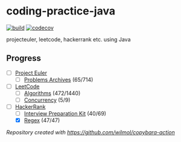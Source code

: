 # coding-practice-java

[![build](https://github.com/wilmol/coding-practice-java/workflows/build/badge.svg?event=push)](https://github.com/wilmol/coding-practice-java/actions?query=workflow%3Abuild)
[![codecov](https://codecov.io/gh/wilmol/coding-practice-java/branch/master/graph/badge.svg)](https://codecov.io/gh/wilmol/coding-practice-java)

projecteuler, leetcode, hackerrank etc. using Java

## Progress
- [ ] [Project Euler](https://projecteuler.net/profile/wilmol.png)
  - [ ] [Problems Archives](project-euler/src/main/java/com/wilmol/projecteuler/problems) (65/714)
- [ ] [LeetCode](https://leetcode.com/wilmol/)
  - [ ] [Algorithms](leetcode/src/main/java/com/wilmol/leetcode/problemset/algorithms) (472/1440)
  - [ ] [Concurrency](leetcode/src/main/java/com/wilmol/leetcode/problemset/concurrency) (5/9)
- [ ] [HackerRank](https://www.hackerrank.com/WilMol)
  - [ ] [Interview Preparation Kit](hackerrank/src/main/java/com/wilmol/hackerrank/interviewpreparationkit) (40/69)
  - [x] [Regex](hackerrank/src/main/java/com/wilmol/hackerrank/regex) (47/47)

_Repository created with https://github.com/wilmol/copybara-action_
